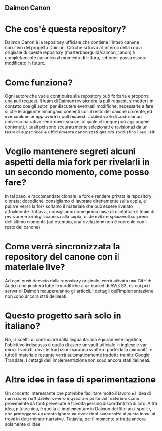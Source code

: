 ## Daimon Canon

# Che cos'è questa repository?

Daimon Canon è la repository ufficiale che contiene l'intero canone narrativo del progetto Daimon.
Ciò che si trova all'interno della copia originale di questa repository (masterbaseguild/daimon_canon) è completamente canonico al momento di lettura, sebbene possa essere modificato in futuro.

# Come funziona?

Ogni autore che vuole contribuire alla repository può forkarla e proporre una pull request. Il team di Daimon revisionerà la pull request, si metterà in contatto con gli autori per discutere eventuali modifiche, necessarie a fare sì che le aggiunte rimangano coerenti con il resto del canone corrente, ed eventualmente approverà la pull request.
L'obiettivo è di costruire un universo narrativo semi-open-source, al quale chiunque può aggiungere contenuti, i quali poi sono accuratamente selezionati e revisionati da un team di supervisori e ufficialmente canonizzati qualora soddisfino i requisiti.

# Voglio mantenere segreti alcuni aspetti della mia fork per rivelarli in un secondo momento, come posso fare?

In tal caso, è raccomandato clonare la fork e rendere privata la repository clonata; dopodichè, consigliamo di lavorare direttamente sulla copia, e pullare verso la fork soltanto il materiale che può essere rivelato attualmente. Tuttavia, consigliamo come prima cosa di contattare il team di revisione e fornirgli accesso alla copia, onde evitare spiacevoli sorprese dell'ultimo momento (ad esempio, una rivelazione non è coerente con il resto del canone)

# Come verrà sincronizzata la repository del canone con il materiale live?

Ad ogni push ricevuto dalla repository originale, verrà attivata una GitHub Action che pusherà tutte le modifiche a un bucket di AWS S3, da cui poi i server di Daimon recupereranno gli articoli. I dettagli dell'implementazione non sono ancora stati delineati.

# Questo progetto sarà solo in italiano?

No, la scelta di cominciare dalla lingua italiana è puramente logistica; l'obiettivo indiscusso è quello di avere un vault ufficiale in inglese e vari mirror tradotti, dove le traduzioni saranno svolte in parte dalla comunità, e tutto il materiale restante verrà automaticamente tradotto tramite Google Translate. I dettagli dell'implementazione non sono ancora stati delineati.

# Altre idee in fase di sperimentazione

Un concetto interessante che potrebbe facilitare molto il lavoro è l'idea di narrazione inaffidabile, ovvero inquadrare parte del materiale come proveniente da fonti prevenute e talvolta persino discordanti tra di loro.
Altra idea, più tecnica, è quella di implementare in Daimon dei filtri anti-spoiler, che proteggano un utente ignaro da rivelazioni successive al punto in cui si trova in determinate narrative.
Tuttavia, per il momento si tratta ancora solamente di idee.
